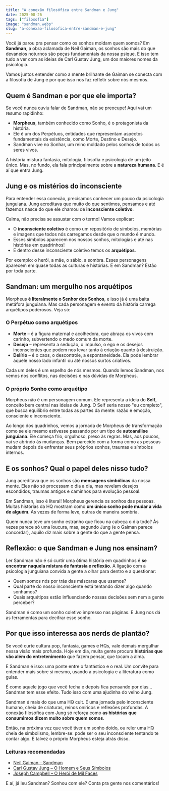 ```yaml
---
title: "A conexão filosófica entre Sandman e Jung"
date: 2025-08-26
tags: ["filosofia"]
image: "sandman.webp"
slug: "a-conexao-filosofica-entre-sandman-e-jung"
---
```


Você já parou pra pensar como os sonhos moldam quem somos? Em **Sandman**, a obra aclamada de Neil Gaiman, os sonhos são mais do que devaneios noturnos são peças fundamentais da nossa psique. E isso tem tudo a ver com as ideias de Carl Gustav Jung, um dos maiores nomes da psicologia.

Vamos juntos entender como a mente brilhante de Gaiman se conecta com a filosofia de Jung e por que isso nos faz refletir sobre nós mesmos.

## Quem é Sandman e por que ele importa?

Se você nunca ouviu falar de Sandman, não se preocupe! Aqui vai um resumo rapidinho:

*   **Morpheus**, também conhecido como Sonho, é o protagonista da história.
*   Ele é um dos Perpétuos, entidades que representam aspectos fundamentais da existência, como Morte, Destino e Desejo.
*   Sandman vive no Sonhar, um reino moldado pelos sonhos de todos os seres vivos.

A história mistura fantasia, mitologia, filosofia e psicologia de um jeito único. Mas, no fundo, ela fala principalmente sobre a **natureza humana**. E é aí que entra Jung.

## Jung e os mistérios do inconsciente

Para entender essa conexão, precisamos conhecer um pouco da psicologia junguiana. Jung acreditava que muito do que sentimos, pensamos e até fazemos nasce do que ele chamou de **inconsciente coletivo**.

Calma, não precisa se assustar com o termo! Vamos explicar:

*   O **inconsciente coletivo** é como um repositório de símbolos, memórias e imagens que todos nós carregamos desde que o mundo é mundo.
*   Esses símbolos aparecem nos nossos sonhos, mitologias e até nas histórias em quadrinhos!
*   E dentro desse inconsciente coletivo temos os **arquétipos**.

Por exemplo: o herói, a mãe, o sábio, a sombra. Esses personagens aparecem em quase todas as culturas e histórias. E em Sandman? Estão por toda parte.

## Sandman: um mergulho nos arquétipos

Morpheus **é literalmente o Senhor dos Sonhos**, e isso já é uma baita metáfora junguiana. Mas cada personagem e evento da história carrega arquétipos poderosos. Veja só:

### O Perpétuo como arquétipos

*   **Morte** – é a figura maternal e acolhedora, que abraça os vivos com carinho, subvertendo o medo comum da morte.
*   **Desejo** – representa a sedução, o impulso, o ego e os desejos inconscientes que podem nos levar tanto à criação quanto à destruição.
*   **Delírio** – é o caos, o descontrole, a espontaneidade. Ela pode lembrar aquele nosso lado infantil ou até nossos surtos criativos.

Cada um deles é um espelho de nós mesmos. Quando lemos Sandman, nos vemos nos conflitos, nas decisões e nas dúvidas de Morpheus.

### O próprio Sonho como arquétipo

Morpheus não é um personagem comum. Ele representa a ideia do **Self**, conceito bem central nas ideias de Jung. O Self seria nosso "eu completo", que busca equilíbrio entre todas as partes da mente: razão e emoção, consciente e inconsciente.

Ao longo dos quadrinhos, vemos a jornada de Morpheus de transformação como se ele mesmo estivesse passando por um tipo de **autoanálise junguiana**. Ele começa frio, orgulhoso, preso às regras. Mas, aos poucos, vai se abrindo às mudanças. Bem parecido com a forma como as pessoas mudam depois de enfrentar seus próprios sonhos, traumas e símbolos internos.

## E os sonhos? Qual o papel deles nisso tudo?

Jung acreditava que os sonhos são **mensagens simbólicas** da nossa mente. Eles não só processam o dia a dia, mas revelam desejos escondidos, traumas antigos e caminhos para evolução pessoal.

Em Sandman, isso é literal! Morpheus gerencia os sonhos das pessoas. Muitas histórias da HQ mostram como **um único sonho pode mudar a vida de alguém**. Às vezes de forma leve, outras de maneira sombria.

Quem nunca teve um sonho estranho que ficou na cabeça o dia todo? Às vezes parece só uma loucura, mas, segundo Jung (e o Gaiman parece concordar), aquilo diz mais sobre a gente do que a gente pensa.

## Reflexão: o que Sandman e Jung nos ensinam?

Ler Sandman não é só curtir uma ótima história em quadrinhos é **se encontrar naquela mistura de fantasia e reflexão**. A ligação com a psicologia junguiana convida a gente a olhar para dentro e a questionar:

*   Quem somos nós por trás das máscaras que usamos?
*   Qual parte do nosso inconsciente está tentando dizer algo quando sonhamos?
*   Quais arquétipos estão influenciando nossas decisões sem nem a gente perceber?

Sandman é como um sonho coletivo impresso nas páginas. E Jung nos dá as ferramentas para decifrar esse sonho.

## Por que isso interessa aos nerds de plantão?

Se você curte cultura pop, fantasia, games e HQs, vale demais mergulhar nessa visão mais profunda. Hoje em dia, muita gente procura **histórias que vão além do entretenimento** que fazem pensar, que tocam a alma.

E Sandman é isso: uma ponte entre o fantástico e o real. Um convite para entender mais sobre si mesmo, usando a psicologia e a literatura como guias.

É como aquele jogo que você fecha e depois fica pensando por dias... Sandman tem esse efeito. Tudo isso com uma ajudinha do velho Jung.

Sandman é mais do que uma HQ cult. É uma jornada pelo inconsciente humano, cheia de criaturas, reinos oníricos e reflexões profundas. A conexão filosófica com Jung só reforça como **as histórias que consumimos dizem muito sobre quem somos**.

Então, na próxima vez que você tiver um sonho doido, ou reler uma HQ cheia de simbolismo, lembre-se: pode ser o seu inconsciente tentando te contar algo. E talvez o próprio Morpheus esteja atrás disso.

### Leituras recomendadas

*  [Neil Gaiman – Sandman](https://amzn.to/3UPQ7qz)
*  [Carl Gustav Jung – O Homem e Seus Símbolos](https://amzn.to/3UOxu6u)
*  [Joseph Campbell – O Herói de Mil Faces](https://amzn.to/4lN1KcY)

E aí, já leu Sandman? Sonhou com ele? Conta pra gente nos comentários!
